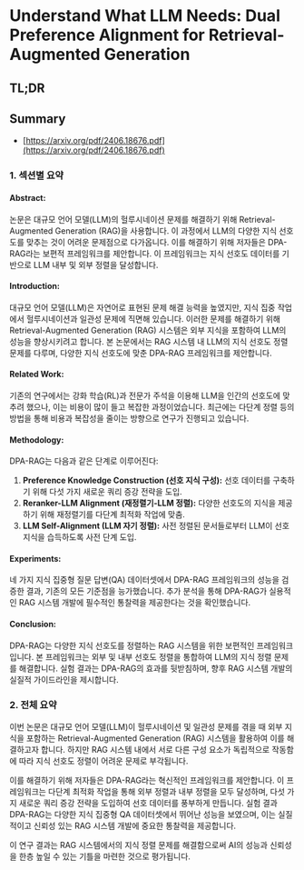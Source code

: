 # Understand What LLM Needs: Dual Preference Alignment for Retrieval-Augmented Generation
## TL;DR
## Summary
- [https://arxiv.org/pdf/2406.18676.pdf](https://arxiv.org/pdf/2406.18676.pdf)

### 1. 섹션별 요약

#### Abstract:
논문은 대규모 언어 모델(LLM)의 헐루시네이션 문제를 해결하기 위해 Retrieval-Augmented Generation (RAG)을 사용합니다. 이 과정에서 LLM의 다양한 지식 선호도를 맞추는 것이 어려운 문제점으로 다가옵니다. 이를 해결하기 위해 저자들은 DPA-RAG라는 보편적 프레임워크를 제안합니다. 이 프레임워크는 지식 선호도 데이터를 기반으로 LLM 내부 및 외부 정렬을 달성합니다.

#### Introduction:
대규모 언어 모델(LLM)은 자연어로 표현된 문제 해결 능력을 높였지만, 지식 집중 작업에서 헐루시네이션과 일관성 문제에 직면해 있습니다. 이러한 문제를 해결하기 위해 Retrieval-Augmented Generation (RAG) 시스템은 외부 지식을 포함하여 LLM의 성능을 향상시키려고 합니다. 본 논문에서는 RAG 시스템 내 LLM의 지식 선호도 정렬 문제를 다루며, 다양한 지식 선호도에 맞춘 DPA-RAG 프레임워크를 제안합니다.

#### Related Work:
기존의 연구에서는 강화 학습(RL)과 전문가 주석을 이용해 LLM을 인간의 선호도에 맞추려 했으나, 이는 비용이 많이 들고 복잡한 과정이었습니다. 최근에는 다단계 정렬 등의 방법을 통해 비용과 복잡성을 줄이는 방향으로 연구가 진행되고 있습니다.

#### Methodology:
DPA-RAG는 다음과 같은 단계로 이루어진다:
1. **Preference Knowledge Construction (선호 지식 구성):** 선호 데이터를 구축하기 위해 다섯 가지 새로운 쿼리 증강 전략을 도입.
2. **Reranker-LLM Alignment (재정렬기-LLM 정렬):** 다양한 선호도의 지식을 제공하기 위해 재정렬기를 다단계 최적화 작업에 맞춤.
3. **LLM Self-Alignment (LLM 자기 정렬):** 사전 정렬된 문서들로부터 LLM이 선호 지식을 습득하도록 사전 단계 도입.

#### Experiments:
네 가지 지식 집중형 질문 답변(QA) 데이터셋에서 DPA-RAG 프레임워크의 성능을 검증한 결과, 기존의 모든 기준점을 능가했습니다. 추가 분석을 통해 DPA-RAG가 실용적인 RAG 시스템 개발에 필수적인 통찰력을 제공한다는 것을 확인했습니다.

#### Conclusion:
DPA-RAG는 다양한 지식 선호도를 정렬하는 RAG 시스템을 위한 보편적인 프레임워크입니다. 본 프레임워크는 외부 및 내부 선호도 정렬을 통합하여 LLM의 지식 정렬 문제를 해결합니다. 실험 결과는 DPA-RAG의 효과를 뒷받침하며, 향후 RAG 시스템 개발의 실질적 가이드라인을 제시합니다.

### 2. 전체 요약
이번 논문은 대규모 언어 모델(LLM)이 헐루시네이션 및 일관성 문제를 겪을 때 외부 지식을 포함하는 Retrieval-Augmented Generation (RAG) 시스템을 활용하여 이를 해결하고자 합니다. 하지만 RAG 시스템 내에서 서로 다른 구성 요소가 독립적으로 작동함에 따라 지식 선호도 정렬이 어려운 문제로 부각됩니다.

이를 해결하기 위해 저자들은 DPA-RAG라는 혁신적인 프레임워크를 제안합니다. 이 프레임워크는 다단계 최적화 작업을 통해 외부 정렬과 내부 정렬을 모두 달성하며, 다섯 가지 새로운 쿼리 증강 전략을 도입하여 선호 데이터를 풍부하게 만듭니다. 실험 결과 DPA-RAG는 다양한 지식 집중형 QA 데이터셋에서 뛰어난 성능을 보였으며, 이는 실질적이고 신뢰성 있는 RAG 시스템 개발에 중요한 통찰력을 제공합니다.

이 연구 결과는 RAG 시스템에서의 지식 정렬 문제를 해결함으로써 AI의 성능과 신뢰성을 한층 높일 수 있는 기틀을 마련한 것으로 평가됩니다.
